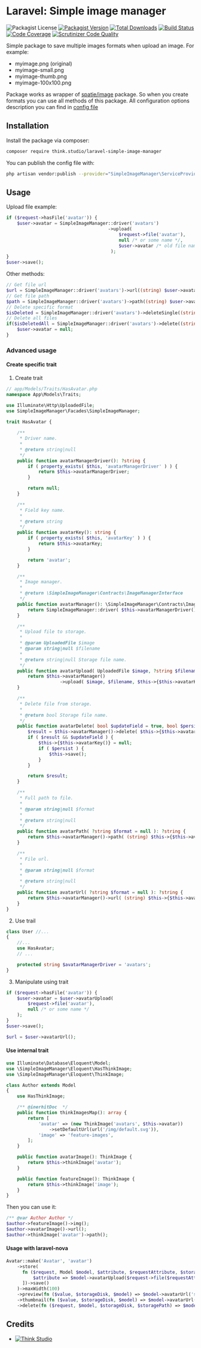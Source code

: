 # Laravel: Simple image manager

![Packagist License](https://img.shields.io/packagist/l/think.studio/laravel-simple-image-manager?color=%234dc71f)
[![Packagist Version](https://img.shields.io/packagist/v/think.studio/laravel-simple-image-manager)](https://packagist.org/packages/think.studio/laravel-simple-image-manager)
[![Total Downloads](https://img.shields.io/packagist/dt/think.studio/laravel-simple-image-manager)](https://packagist.org/packages/think.studio/laravel-simple-image-manager)
[![Build Status](https://scrutinizer-ci.com/g/dev-think-one/laravel-simple-image-manager/badges/build.png?b=main)](https://scrutinizer-ci.com/g/dev-think-one/laravel-simple-image-manager/build-status/main)
[![Code Coverage](https://scrutinizer-ci.com/g/dev-think-one/laravel-simple-image-manager/badges/coverage.png?b=main)](https://scrutinizer-ci.com/g/dev-think-one/laravel-simple-image-manager/?branch=main)
[![Scrutinizer Code Quality](https://scrutinizer-ci.com/g/dev-think-one/laravel-simple-image-manager/badges/quality-score.png?b=main)](https://scrutinizer-ci.com/g/dev-think-one/laravel-simple-image-manager/?branch=main)

Simple package to save multiple images formats when upload an image. For example:

- myimage.png (original)
- myimage-small.png
- myimage-thumb.png
- myimage-100x100.png

Package works as wrapper of [spatie/image](https://spatie.be/docs/image) package. So when you create formats you can use
all methods of this package. All configuration options description you can find
in [config file](config/simple-image-manager.php)

## Installation

Install the package via composer:

```bash
composer require think.studio/laravel-simple-image-manager
```

You can publish the config file with:

```bash
php artisan vendor:publish --provider="SimpleImageManager\ServiceProvider" --tag="config"
```

## Usage

Upload file example:

```php
if ($request->hasFile('avatar')) {
    $user->avatar = SimpleImageManager::driver('avatars')
                                      ->upload(
                                          $request->file('avatar'), 
                                          null /* or some name */,
                                          $user->avatar /* old file name to replace it */
                                       );
}
$user->save();
```

Other methods:

```php
// Get file url
$url = SimpleImageManager::driver('avatars')->url((string) $user->avatar, $format);
// Get file path
$path = SimpleImageManager::driver('avatars')->path((string) $user->avatar, $format);
// Delete specific format
$isDeleted = SimpleImageManager::driver('avatars')->deleteSingle((string) $user->avatar, $format);
// Delete all files
if($isDeletedAll = SimpleImageManager::driver('avatars')->delete((string) $user->avatar)) {
    $user->avatar = null;
}
```

### Advanced usage

#### Create specific trait

1. Create trait

```php
// app/Models/Traits/HasAvatar.php
namespace App\Models\Traits;

use Illuminate\Http\UploadedFile;
use SimpleImageManager\Facades\SimpleImageManager;

trait HasAvatar {
    
    /**
     * Driver name.
     *
     * @return string|null
     */
    public function avatarManagerDriver(): ?string {
        if ( property_exists( $this, 'avatarManagerDriver' ) ) {
            return $this->avatarManagerDriver;
        }

        return null;
    }

    /**
     * Field key name.
     *
     * @return string
     */
    public function avatarKey(): string {
        if ( property_exists( $this, 'avatarKey' ) ) {
            return $this->avatarKey;
        }

        return 'avatar';
    }

    /**
     * Image manager.
     *
     * @return \SimpleImageManager\Contracts\ImageManagerInterface
     */
    public function avatarManager(): \SimpleImageManager\Contracts\ImageManagerInterface {
        return SimpleImageManager::driver( $this->avatarManagerDriver() );
    }

    /**
     * Upload file to storage.
     *
     * @param UploadedFile $image
     * @param string|null $filename
     *
     * @return string|null Storage file name.
     */
    public function avatarUpload( UploadedFile $image, ?string $filename = null ): ?string {
        return $this->avatarManager()
                    ->upload( $image, $filename, $this->{$this->avatarKey()} );
    }

    /**
     * Delete file from storage.
     *
     * @return bool Storage file name.
     */
    public function avatarDelete( bool $updateField = true, bool $persist = false ): bool {
        $result = $this->avatarManager()->delete( $this->{$this->avatarKey()} );
        if ( $result && $updateField ) {
            $this->{$this->avatarKey()} = null;
            if ( $persist ) {
                $this->save();
            }
        }

        return $result;
    }

    /**
     * Full path to file.
     *
     * @param string|null $format
     *
     * @return string|null
     */
    public function avatarPath( ?string $format = null ): ?string {
        return $this->avatarManager()->path( (string) $this->{$this->avatarKey()}, $format );
    }

    /**
     * File url.
     *
     * @param string|null $format
     *
     * @return string|null
     */
    public function avatarUrl( ?string $format = null ): ?string {
        return $this->avatarManager()->url( (string) $this->{$this->avatarKey()}, $format );
    }
}
```

2. Use trail

```php
class User //...
{
    //...
    use HasAvatar;
    // ...

    protected string $avatarManagerDriver = 'avatars';
}
```

3. Manipulate using trait

```php
if ($request->hasFile('avatar')) {
    $user->avatar = $user->avatarUpload(
        $request->file('avatar'), 
        null /* or some name */
    );
}
$user->save();

$url = $user->avatarUrl();
```

#### Use internal trait

```php
use Illuminate\Database\Eloquent\Model;
use \SimpleImageManager\Eloquent\HasThinkImage;
use \SimpleImageManager\Eloquent\ThinkImage;

class Author extends Model
{
    use HasThinkImage;

    /** @inerhitDoc  */
    public function thinkImagesMap(): array {
        return [
            'avatar' => (new ThinkImage('avatars', $this->avatar))
                ->setDefaultUrl(url('/img/default.svg')),
            'image' => 'feature-images',
        ];
    }

    public function avatarImage(): ThinkImage {
        return $this->thinkImage('avatar');
    }

    public function featureImage(): ThinkImage {
        return $this->thinkImage('image');
    }
}
```

Then you can use it:

```php
/** @var Author Author */
$author->featureImage()->img();
$author->avatarImage()->url();
$author->thinkImage('avatar')->path();
```

#### Usage with laravel-nova

```php
Avatar::make('Avatar', 'avatar')
    ->store(
      fn ($request, Model $model, $attribute, $requestAttribute, $storageDisk, $storageDir) => fn () => $model->fill([
          $attribute => $model->avatarUpload($request->file($requestAttribute), $model->uuid),
      ])->save()
    )->maxWidth(100)
    ->preview(fn ($value, $storageDisk, $model) => $model->avatarUrl('small'))
    ->thumbnail(fn ($value, $storageDisk, $model) => $model->avatarUrl('small'))
    ->delete(fn ($request, $model, $storageDisk, $storagePath) => $model->avatarDelete()),
```

## Credits

- [![Think Studio](https://yaroslawww.github.io/images/sponsors/packages/logo-think-studio.png)](https://think.studio/)
